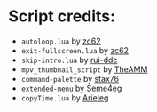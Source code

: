 # Script credits:
- `autoloop.lua` by [zc62](https://github.com/zc62/mpv-scripts/blob/master/autoloop.lua)
- `exit-fullscreen.lua` by [zc62](https://github.com/zc62/mpv-scripts/blob/master/exit-fullscreen.lua)
- `skip-intro.lua` by [rui-ddc](https://github.com/rui-ddc/skip-intro/blob/master/skip-intro.lua)
- `mpv_thumbnail_script` by [TheAMM](https://github.com/TheAMM/mpv_thumbnail_script)
- `command-palette` by [stax76](https://github.com/stax76/mpv-scripts/blob/main/command_palette.lua)
- `extended-menu` by [Seme4eg](https://github.com/Seme4eg/mpv-scripts/blob/master/script-modules/extended-menu.lua)
- `copyTime.lua` by [Arieleg](https://github.com/Arieleg/mpv-copyTime/blob/master/copyTime.lua)